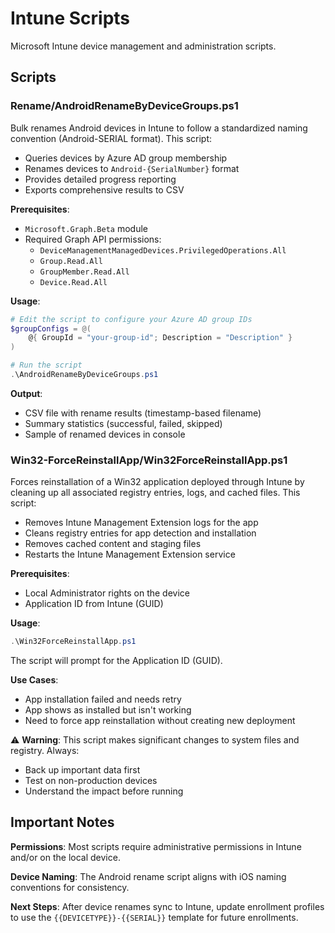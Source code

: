 # Intune Scripts

Microsoft Intune device management and administration scripts.

## Scripts

### Rename/AndroidRenameByDeviceGroups.ps1

Bulk renames Android devices in Intune to follow a standardized naming convention (Android-SERIAL format). This script:
- Queries devices by Azure AD group membership
- Renames devices to `Android-{SerialNumber}` format
- Provides detailed progress reporting
- Exports comprehensive results to CSV

**Prerequisites**:
- `Microsoft.Graph.Beta` module
- Required Graph API permissions:
  - `DeviceManagementManagedDevices.PrivilegedOperations.All`
  - `Group.Read.All`
  - `GroupMember.Read.All`
  - `Device.Read.All`

**Usage**:
```powershell
# Edit the script to configure your Azure AD group IDs
$groupConfigs = @(
    @{ GroupId = "your-group-id"; Description = "Description" }
)

# Run the script
.\AndroidRenameByDeviceGroups.ps1
```

**Output**:
- CSV file with rename results (timestamp-based filename)
- Summary statistics (successful, failed, skipped)
- Sample of renamed devices in console

### Win32-ForceReinstallApp/Win32ForceReinstallApp.ps1

Forces reinstallation of a Win32 application deployed through Intune by cleaning up all associated registry entries, logs, and cached files. This script:
- Removes Intune Management Extension logs for the app
- Cleans registry entries for app detection and installation
- Removes cached content and staging files
- Restarts the Intune Management Extension service

**Prerequisites**:
- Local Administrator rights on the device
- Application ID from Intune (GUID)

**Usage**:
```powershell
.\Win32ForceReinstallApp.ps1
```

The script will prompt for the Application ID (GUID).

**Use Cases**:
- App installation failed and needs retry
- App shows as installed but isn't working
- Need to force app reinstallation without creating new deployment

⚠️ **Warning**: This script makes significant changes to system files and registry. Always:
- Back up important data first
- Test on non-production devices
- Understand the impact before running

## Important Notes

**Permissions**: Most scripts require administrative permissions in Intune and/or on the local device.

**Device Naming**: The Android rename script aligns with iOS naming conventions for consistency.

**Next Steps**: After device renames sync to Intune, update enrollment profiles to use the `{{DEVICETYPE}}-{{SERIAL}}` template for future enrollments.
